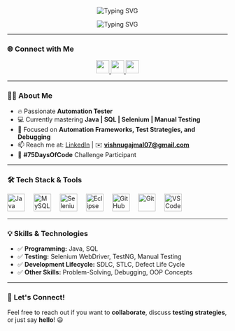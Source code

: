 <p align="center">
  <img src="https://readme-typing-svg.demolab.com?font=Fira+Code&weight=500&size=24&pause=2000&color=F78C6B&center=true&width=800&lines=Hey+there!+I'm+Vishnu+Gajmal" alt="Typing SVG" />
</p>

<p align="center">
  <img src="https://readme-typing-svg.demolab.com?font=Fira+Code&weight=500&size=24&pause=3000&color=00E0FF&center=true&width=800&lines=Automation+Tester+|+Selenium+|+Java+|+SQL" alt="Typing SVG" />
</p>






---

### 🌐 **Connect with Me**  

<p align="center">
  <a href="https://www.linkedin.com/in/vishnu-gajmal07" target="_blank">
    <img src="https://img.shields.io/badge/LinkedIn-0077B5?style=for-the-badge&logo=linkedin&logoColor=white" height="30" />
  </a>
  <a href="https://twitter.com/your-profile" target="_blank">
    <img src="https://img.shields.io/badge/Twitter-1DA1F2?style=for-the-badge&logo=twitter&logoColor=white" height="30" />
  </a>
  <a href="https://www.hackerrank.com/your-profile" target="_blank">
    <img src="https://img.shields.io/badge/HackerRank-2EC866?style=for-the-badge&logo=hackerrank&logoColor=white" height="30" />
  </a>
</p>

---

### 👨‍💻 **About Me**  

- 🔥 Passionate **Automation Tester**  
- 💻 Currently mastering **Java | SQL | Selenium | Manual Testing**  
- 🎯 Focused on **Automation Frameworks, Test Strategies, and Debugging**  
- 📫 Reach me at: [LinkedIn](https://www.linkedin.com/in/vishnu-gajmal07) | ✉️ **vishnugajmal07@gmail.com**  
- 🚀 **#75DaysOfCode** Challenge Participant  

---

### 🛠 **Tech Stack & Tools**  

<p align="left">
  <img src="https://cdn.jsdelivr.net/gh/devicons/devicon/icons/java/java-original.svg" height="40" alt="Java" />
  <img width="12" />
  <img src="https://cdn.jsdelivr.net/gh/devicons/devicon/icons/mysql/mysql-original.svg" height="40" alt="MySQL" />
  <img width="12" />
  <img src="https://cdn.jsdelivr.net/gh/devicons/devicon/icons/selenium/selenium-original.svg" height="40" alt="Selenium" />
  <img width="12" />
  <img src="https://skillicons.dev/icons?i=eclipse" height="40" alt="Eclipse IDE" />
  <img width="12" />
  <img src="https://skillicons.dev/icons?i=github" height="40" alt="GitHub" />
  <img width="12" />
  <img src="https://skillicons.dev/icons?i=git" height="40" alt="Git" />
  <img width="12" />
  <img src="https://cdn.jsdelivr.net/gh/devicons/devicon/icons/vscode/vscode-original.svg" height="40" alt="VS Code" />
</p>

---

### 💡 **Skills & Technologies**  

- ✅ **Programming:** Java, SQL  
- ✅ **Testing:** Selenium WebDriver, TestNG, Manual Testing  
- ✅ **Development Lifecycle:** SDLC, STLC, Defect Life Cycle  
- ✅ **Other Skills:** Problem-Solving, Debugging, OOP Concepts  


---

### 🚀 **Let's Connect!**  
Feel free to reach out if you want to **collaborate**, discuss **testing strategies**, or just say **hello**! 😃  
